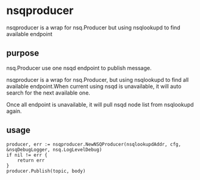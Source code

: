 # nsqproducer
nsqproducer is a wrap for nsq.Producer but using nsqlookupd to find available endpoint

## purpose

nsq.Producer use one nsqd endpoint to publish message.

nsqproducer is a wrap for nsq.Producer, but using nsqlookupd to find all available endpoint.When current using nsqd is unavailable, it will auto search for the next available one.

Once all endpoint is unavailable, it will pull nsqd node list from nsqlookupd again.

## usage

	producer, err := nsqproducer.NewNSQProducer(nsqlookupdAddr, cfg, &nsqDebugLogger, nsq.LogLevelDebug)
	if nil != err {
		return err
	}
	producer.Publish(topic, body)
